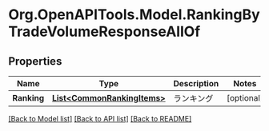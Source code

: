 # Org.OpenAPITools.Model.RankingByTradeVolumeResponseAllOf
## Properties

Name | Type | Description | Notes
------------ | ------------- | ------------- | -------------
**Ranking** | [**List&lt;CommonRankingItems&gt;**](CommonRankingItems.md) | ランキング | [optional] 

[[Back to Model list]](../README.md#documentation-for-models) [[Back to API list]](../README.md#documentation-for-api-endpoints) [[Back to README]](../README.md)

